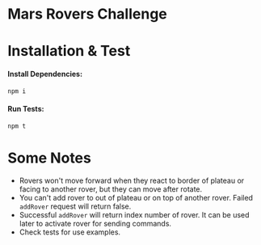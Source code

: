 # Mars Rovers Challenge

# Installation & Test
#### Install Dependencies:
    npm i

#### Run Tests:
    npm t

# Some Notes
- Rovers won't move forward when they react to border of plateau or facing to another rover, but they can move after rotate.
- You can't add rover to out of plateau or on top of another rover. Failed `addRover` request will return false.
- Successful `addRover` will return index number of rover. It can be used later to activate rover for sending commands.
- Check tests for use examples.

